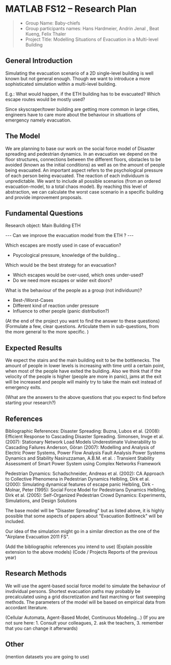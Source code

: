 # MATLAB FS12 – Research Plan

> * Group Name: Baby-chiefs
> * Group participants names: Hans Hardmeier, Andrin Jenal , Beat Kueng, Felix Thaler
> * Project Title: Modelling Situations of Evacuation in a Multi-level Building

## General Introduction

Simulating the evacuation scenario of a 2D single-level building is well known but not general enough. Though we want to introduce a more sophisticated simulation within a multi-level building. 

E.g.: What would happen, if the ETH building has to be evacuated? Which escape routes would be mostly used?

Since skyscraper/tower building are getting more common in large cities, engineers have to care more about the behaviour in situations of emergency namely evacuation. 

## The Model

We are planning to base our work on the social force model of Disaster spreading and pedestrian dynamics.
In an evacuation we depend on the floor structures, connections between the different floors, obstacles to be avoided (known as the initial conditions) as well as on the amount of people being evacuated.
An important aspect refers to the psychological pressure of each person being evacuated. The reaction of each individuum is unpredictable. We want to include all possible scenarios (from an ordered evacuation-model, to a total chaos model). By reaching this level of abstraction, we can calculate the worst case scenario in a specific building and provide improvement proposals.


## Fundamental Questions

Research object: Main Building ETH

--- Can we improve the evacuation model from the ETH ? ---

Which escapes are mostly used in case of evacuation?
- Psycological pressure, knowledge of the building...

Which would be the best strategy for an evacuation?
- Which escapes would be over-used, which ones under-used?
- Do we need more escapes or wider exit doors?

What is the behaviour of the people as a group (not individuum)?
- Best-/Worst-Cases
- Different kind of reaction under pressure
- Influence to other people (panic distribution?)



(At the end of the project you want to find the answer to these questions)
(Formulate a few, clear questions. Articulate them in sub-questions, from the more general to the more specific. )


## Expected Results

We expect the stairs and the main building exit to be the bottlenecks. The amount of people in lower levels is increasing with time until a certain point, when most of the people have exited the building.
Also we think that if the velocity of the people is higher (people are more in panic), jams at the exit will be increased and people will mainly try to take the main exit instead of emergency exits.

(What are the answers to the above questions that you expect to find before starting your research?)


## References 

Bibliographic References:
Disaster Spreading:
Buzna, Lubos et al. (2008): Efficient Response to Cascading Disaster Spreading.
Simonsen, Invge et al. (2007): Stationary Network Load Models Underestimate Vulnerability to Cascading Failures
Anderson, Göran (2007): Modelling and Analysis of Electric Power Systems, Power Flow Analysis Fault Analysis Power Systems Dynamics and Stability
Nasiruzzaman, A.B.M. et al. : Transient Stability Assessment of Smart Power System using Complex Networks Framework

Pedestrian Dynamics:
Schadschneider, Andreas et al. (2002): CA Approach to Collective Phenomena in Pedestrian Dynamics
Helbling, Dirk et al. (2000): Simulating dynamical features of escape panic
Helbling, Dirk - Molnar, Peter (1995): Social Force Model for Pedestrians Dynamics
Helbling, Dirk et al. (2005): Self-Organized Pedestrian Crowd Dynamics: Experiments, Simulations, and Design Solutions

The base model will be "Disaster Spreading" but as listed above, it is highly possible that some aspects of papers about "Evacuation Bottlneck" will be included.

Our idea of the simulation might go in a similar direction as the one of the "Airplane Evacuation 2011 FS".

(Add the bibliographic references you intend to use)
(Explain possible extension to the above models)
(Code / Projects Reports of the previous year)


## Research Methods

We will use the agent-based social force model to simulate the behaviour of invdividual persons. Shortest evacuation paths may probably be precalculated using a grid discretization and fast marching or fast sweeping methods.
The parameters of the model will be based on empirical data from accordant literature.

(Cellular Automata, Agent-Based Model, Continuous Modeling...) (If you are not sure here: 1. Consult your colleagues, 2. ask the teachers, 3. remember that you can change it afterwards)


## Other

(mention datasets you are going to use)
